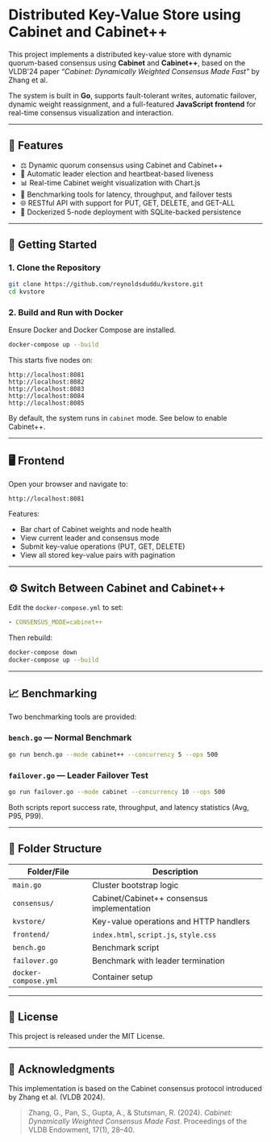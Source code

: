 # Distributed Key-Value Store using Cabinet and Cabinet++

This project implements a distributed key-value store with dynamic quorum-based consensus using **Cabinet** and **Cabinet++**, based on the VLDB'24 paper *“Cabinet: Dynamically Weighted Consensus Made Fast”* by Zhang et al.

The system is built in **Go**, supports fault-tolerant writes, automatic failover, dynamic weight reassignment, and a full-featured **JavaScript frontend** for real-time consensus visualization and interaction.

---

## 🔧 Features

- ⚖️ Dynamic quorum consensus using Cabinet and Cabinet++
- 🔄 Automatic leader election and heartbeat-based liveness
- 📊 Real-time Cabinet weight visualization with Chart.js
- 🧪 Benchmarking tools for latency, throughput, and failover tests
- 🌐 RESTful API with support for PUT, GET, DELETE, and GET-ALL
- 🐳 Dockerized 5-node deployment with SQLite-backed persistence

---

## 🚀 Getting Started

### 1. Clone the Repository

```bash
git clone https://github.com/reynoldsduddu/kvstore.git
cd kvstore
```

### 2. Build and Run with Docker

Ensure Docker and Docker Compose are installed.

```bash
docker-compose up --build
```

This starts five nodes on:
```
http://localhost:8081
http://localhost:8082
http://localhost:8083
http://localhost:8084
http://localhost:8085
```

By default, the system runs in `cabinet` mode. See below to enable Cabinet++.

---

## 🖥️ Frontend

Open your browser and navigate to:

```
http://localhost:8081
```

Features:
- Bar chart of Cabinet weights and node health
- View current leader and consensus mode
- Submit key-value operations (PUT, GET, DELETE)
- View all stored key-value pairs with pagination

---

## ⚙️ Switch Between Cabinet and Cabinet++

Edit the `docker-compose.yml` to set:

```yaml
- CONSENSUS_MODE=cabinet++
```

Then rebuild:

```bash
docker-compose down
docker-compose up --build
```

---

## 📈 Benchmarking

Two benchmarking tools are provided:

### `bench.go` — Normal Benchmark

```bash
go run bench.go --mode cabinet++ --concurrency 5 --ops 500
```

### `failover.go` — Leader Failover Test

```bash
go run failover.go --mode cabinet --concurrency 10 --ops 500
```

Both scripts report success rate, throughput, and latency statistics (Avg, P95, P99).

---

## 📂 Folder Structure

| Folder/File         | Description                              |
|---------------------|------------------------------------------|
| `main.go`           | Cluster bootstrap logic                  |
| `consensus/`        | Cabinet/Cabinet++ consensus implementation |
| `kvstore/`          | Key-value operations and HTTP handlers   |
| `frontend/`         | `index.html`, `script.js`, `style.css`  |
| `bench.go`          | Benchmark script                         |
| `failover.go`       | Benchmark with leader termination        |
| `docker-compose.yml`| Container setup                          |

---

## 📜 License

This project is released under the MIT License.

---

## 🙏 Acknowledgments

This implementation is based on the Cabinet consensus protocol introduced by Zhang et al. (VLDB 2024).

> Zhang, G., Pan, S., Gupta, A., & Stutsman, R. (2024). *Cabinet: Dynamically Weighted Consensus Made Fast*. Proceedings of the VLDB Endowment, 17(1), 28–40.